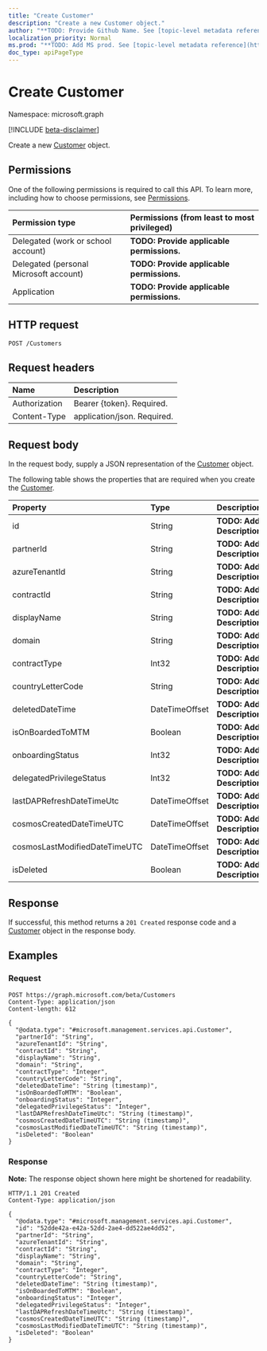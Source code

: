 ```yaml
---
title: "Create Customer"
description: "Create a new Customer object."
author: "**TODO: Provide Github Name. See [topic-level metadata reference](https://msgo.azurewebsites.net/add/document/guidelines/metadata.html#topic-level-metadata)**"
localization_priority: Normal
ms.prod: "**TODO: Add MS prod. See [topic-level metadata reference](https://msgo.azurewebsites.net/add/document/guidelines/metadata.html#topic-level-metadata)**"
doc_type: apiPageType
---
```


# Create Customer
Namespace: microsoft.graph

[!INCLUDE [beta-disclaimer](../../includes/beta-disclaimer.md)]

Create a new [Customer](../resources/customer.md) object.

## Permissions
One of the following permissions is required to call this API. To learn more, including how to choose permissions, see [Permissions](/graph/permissions-reference).

|Permission type|Permissions (from least to most privileged)|
|:---|:---|
|Delegated (work or school account)|**TODO: Provide applicable permissions.**|
|Delegated (personal Microsoft account)|**TODO: Provide applicable permissions.**|
|Application|**TODO: Provide applicable permissions.**|

## HTTP request

<!-- {
  "blockType": "ignored"
}
-->
``` http
POST /Customers
```

## Request headers
|Name|Description|
|:---|:---|
|Authorization|Bearer {token}. Required.|
|Content-Type|application/json. Required.|

## Request body
In the request body, supply a JSON representation of the [Customer](../resources/customer.md) object.

The following table shows the properties that are required when you create the [Customer](../resources/customer.md).

|Property|Type|Description|
|:---|:---|:---|
|id|String|**TODO: Add Description**|
|partnerId|String|**TODO: Add Description**|
|azureTenantId|String|**TODO: Add Description**|
|contractId|String|**TODO: Add Description**|
|displayName|String|**TODO: Add Description**|
|domain|String|**TODO: Add Description**|
|contractType|Int32|**TODO: Add Description**|
|countryLetterCode|String|**TODO: Add Description**|
|deletedDateTime|DateTimeOffset|**TODO: Add Description**|
|isOnBoardedToMTM|Boolean|**TODO: Add Description**|
|onboardingStatus|Int32|**TODO: Add Description**|
|delegatedPrivilegeStatus|Int32|**TODO: Add Description**|
|lastDAPRefreshDateTimeUtc|DateTimeOffset|**TODO: Add Description**|
|cosmosCreatedDateTimeUTC|DateTimeOffset|**TODO: Add Description**|
|cosmosLastModifiedDateTimeUTC|DateTimeOffset|**TODO: Add Description**|
|isDeleted|Boolean|**TODO: Add Description**|



## Response

If successful, this method returns a `201 Created` response code and a [Customer](../resources/customer.md) object in the response body.

## Examples

### Request
<!-- {
  "blockType": "request",
  "name": "create_customer_from_customers"
}
-->
``` http
POST https://graph.microsoft.com/beta/Customers
Content-Type: application/json
Content-length: 612

{
  "@odata.type": "#microsoft.management.services.api.Customer",
  "partnerId": "String",
  "azureTenantId": "String",
  "contractId": "String",
  "displayName": "String",
  "domain": "String",
  "contractType": "Integer",
  "countryLetterCode": "String",
  "deletedDateTime": "String (timestamp)",
  "isOnBoardedToMTM": "Boolean",
  "onboardingStatus": "Integer",
  "delegatedPrivilegeStatus": "Integer",
  "lastDAPRefreshDateTimeUtc": "String (timestamp)",
  "cosmosCreatedDateTimeUTC": "String (timestamp)",
  "cosmosLastModifiedDateTimeUTC": "String (timestamp)",
  "isDeleted": "Boolean"
}
```


### Response
**Note:** The response object shown here might be shortened for readability.
<!-- {
  "blockType": "response",
  "truncated": true,
  "@odata.type": "microsoft.management.services.api.Customer"
}
-->
``` http
HTTP/1.1 201 Created
Content-Type: application/json

{
  "@odata.type": "#microsoft.management.services.api.Customer",
  "id": "52dde42a-e42a-52dd-2ae4-dd522ae4dd52",
  "partnerId": "String",
  "azureTenantId": "String",
  "contractId": "String",
  "displayName": "String",
  "domain": "String",
  "contractType": "Integer",
  "countryLetterCode": "String",
  "deletedDateTime": "String (timestamp)",
  "isOnBoardedToMTM": "Boolean",
  "onboardingStatus": "Integer",
  "delegatedPrivilegeStatus": "Integer",
  "lastDAPRefreshDateTimeUtc": "String (timestamp)",
  "cosmosCreatedDateTimeUTC": "String (timestamp)",
  "cosmosLastModifiedDateTimeUTC": "String (timestamp)",
  "isDeleted": "Boolean"
}
```

